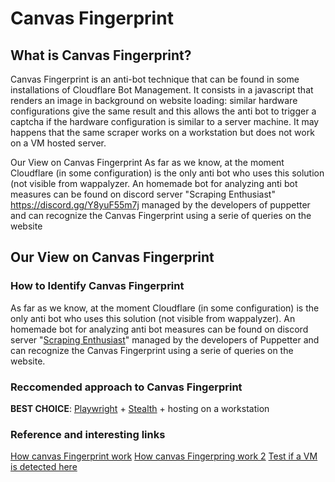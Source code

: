 # Canvas Fingerprint

## What is Canvas Fingerprint?
Canvas Fingerprint is an anti-bot technique that can be found in some installations of Cloudflare Bot Management. 
It consists in a javascript that renders an image in background on website loading: similar hardware configurations give the same result and this allows the anti bot to trigger a captcha if the hardware configuration is similar to a server machine. It may happens that the same scraper works on a workstation but does not work on a VM hosted server.

Our View on Canvas Fingerprint
As far as we know, at the moment Cloudflare (in some configuration) is the only anti bot who uses this solution (not visible from wappalyzer. An homemade bot for analyzing anti bot measures can be found on discord server "Scraping Enthusiast" https://discord.gg/Y8yuF55m7j managed by the developers of puppetter and can recognize the Canvas Fingerprint using a serie of queries on the website


## Our View on Canvas Fingerprint

### How to Identify Canvas Fingerprint
As far as we know, at the moment Cloudflare (in some configuration) is the only anti bot who uses this solution (not visible from wappalyzer). An homemade bot for analyzing anti bot measures can be found on discord server "[Scraping Enthusiast](https://discord.gg/Y8yuF55m7j)" managed by the developers of Puppetter and can recognize the Canvas Fingerprint using a serie of queries on the website.


### Reccomended approach to Canvas Fingerprint
**BEST CHOICE**: [Playwright](https://github.com/reanalytics-databoutique/webscraping-open-doc/blob/main/Pages/Tools/Playwright.md) + [Stealth](https://github.com/reanalytics-databoutique/webscraping-open-doc/blob/main/Pages/Tools/Playwright_stealth.md) + hosting on a workstation

### Reference and interesting links
[How canvas Fingerprint work](https://fingerprintjs.com/blog/canvas-fingerprinting/)
[How canvas Fingerpring work 2](https://browserleaks.com/canvas#how-does-it-work)
[Test if a VM is detected here](https://fingerprintjs.com/products/bot-detection/)
